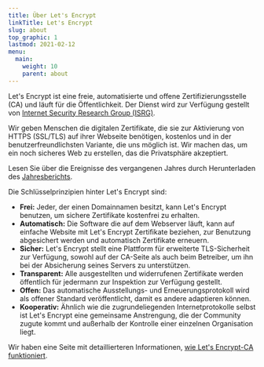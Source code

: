 ```yaml
---
title: Über Let's Encrypt
linkTitle: Let's Encrypt
slug: about
top_graphic: 1
lastmod: 2021-02-12
menu:
  main:
    weight: 10
    parent: about
---
```


Let's Encrypt ist eine freie, automatisierte und offene Zertifizierungsstelle (CA) und läuft für die Öffentlichkeit. Der Dienst wird zur Verfügung gestellt von [Internet Security Research Group (ISRG)](https://www.abetterinternet.org/).

Wir geben Menschen die digitalen Zertifikate, die sie zur Aktivierung von HTTPS (SSL/TLS) auf ihrer Webseite benötigen, kostenlos und in der benutzerfreundlichsten Variante, die uns möglich ist. Wir machen das, um ein noch sicheres Web zu erstellen, das die Privatsphäre akzeptiert.

Lesen Sie über die Ereignisse des vergangenen Jahres durch Herunterladen des [Jahresberichts](https://www.abetterinternet.org/annual-reports/).

Die Schlüsselprinzipien hinter Let's Encrypt sind:

* **Frei:** Jeder, der einen Domainnamen besitzt, kann Let's Encrypt benutzen, um sichere Zertifikate kostenfrei zu erhalten.
* **Automatisch:** Die Software die auf dem Webserver läuft, kann auf einfache Website mit Let's Encrypt Zertifikate beziehen, zur Benutzung abgesichert werden und automatisch Zertifikate erneuern.
* **Sicher:** Let's Encrypt stellt eine Plattform für erweiterte TLS-Sicherheit zur Verfügung, sowohl auf der CA-Seite als auch beim Betreiber, um ihn bei der Absicherung seines Servers zu unterstützen.
* **Transparent:** Alle ausgestellten und widerrufenen Zertifikate werden öffentlich für jedermann zur Inspektion zur Verfügung gestellt.
* **Offen:** Das automatische Ausstellungs- und Erneuerungsprotokoll wird als offener Standard veröffentlicht, damit es andere adaptieren können.
* **Kooperativ:** Ähnlich wie die zugrundeliegenden Internetprotokolle selbst ist Let's Encrypt eine gemeinsame Anstrengung, die der Community zugute kommt und außerhalb der Kontrolle einer einzelnen Organisation liegt.

Wir haben eine Seite mit detaillierteren Informationen, [wie Let's Encrypt-CA funktioniert](/how-it-works).
